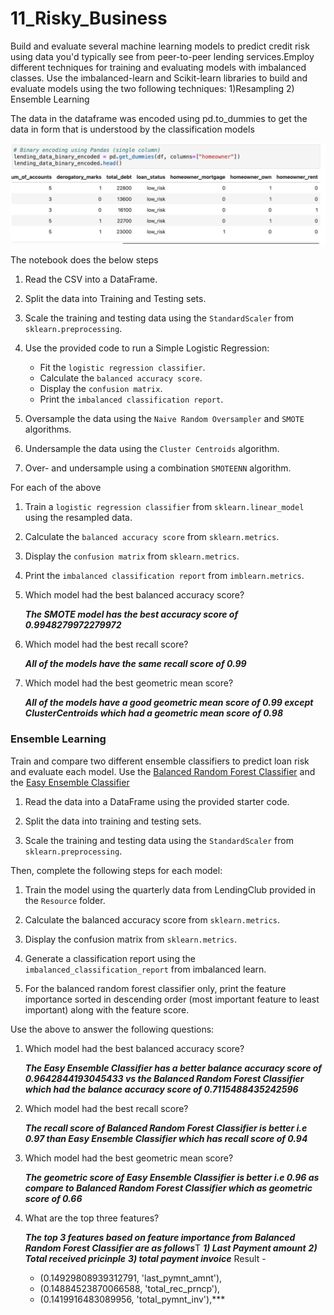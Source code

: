 # 11_Risky_Business
Build and evaluate several machine learning models to predict credit risk using data you'd typically see from peer-to-peer lending services.Employ different techniques for training and evaluating models with imbalanced classes. Use the imbalanced-learn and Scikit-learn libraries to build and evaluate models using the two following techniques: 1)Resampling 2) Ensemble Learning


The data in the dataframe was encoded using pd.to_dummies to get the data in form that is understood by the classification models
 
![Encoded Data](Images/encoded_data.png)


The notebook does the below steps

1. Read the CSV into a DataFrame.

2. Split the data into Training and Testing sets.

3. Scale the training and testing data using the `StandardScaler` from `sklearn.preprocessing`.

4. Use the provided code to run a Simple Logistic Regression:
    * Fit the `logistic regression classifier`.
    * Calculate the `balanced accuracy score`.
    * Display the `confusion matrix`.
    * Print the `imbalanced classification report`.


5. Oversample the data using the `Naive Random Oversampler` and `SMOTE` algorithms.

6. Undersample the data using the `Cluster Centroids` algorithm.

7. Over- and undersample using a combination `SMOTEENN` algorithm.


For each of the above

1. Train a `logistic regression classifier` from `sklearn.linear_model` using the resampled data.

2. Calculate the `balanced accuracy score` from `sklearn.metrics`.

3. Display the `confusion matrix` from `sklearn.metrics`.

4. Print the `imbalanced classification report` from `imblearn.metrics`.



1. Which model had the best balanced accuracy score?

   ***The SMOTE model has the best accuracy score of 0.9948279972279972***

2. Which model had the best recall score?

     ***All of the models have the same recall score of 0.99***

3. Which model had the best geometric mean score?

     ***All of the models have a good geometric mean score of 0.99 except ClusterCentroids which had a geometric mean score of 0.98***



### Ensemble Learning

Train and compare two different ensemble classifiers to predict loan risk and evaluate each model. 
Use the [Balanced Random Forest Classifier](https://imbalanced-learn.org/stable/references/generated/imblearn.ensemble.BalancedRandomForestClassifier.html) and the [Easy Ensemble Classifier](https://imbalanced-learn.org/stable/references/generated/imblearn.ensemble.EasyEnsembleClassifier.html)


1. Read the data into a DataFrame using the provided starter code.

2. Split the data into training and testing sets.

3. Scale the training and testing data using the `StandardScaler` from `sklearn.preprocessing`.


Then, complete the following steps for each model:

1. Train the model using the quarterly data from LendingClub provided in the `Resource` folder.

2. Calculate the balanced accuracy score from `sklearn.metrics`.

3. Display the confusion matrix from `sklearn.metrics`.

4. Generate a classification report using the `imbalanced_classification_report` from imbalanced learn.

5. For the balanced random forest classifier only, print the feature importance sorted in descending order (most important feature to least important) along with the feature score.


Use the above to answer the following questions:

1. Which model had the best balanced accuracy score?

    ***The Easy Ensemble Classifier has a better balance accuracy score of 0.9642844193045433 vs the Balanced Random Forest Classifier which had the balance accuracy score of 0.7115488435242596***

2. Which model had the best recall score?

    ***The recall score of Balanced Random Forest Classifier is better i.e 0.97 than Easy Ensemble Classifier which has recall score of 0.94***

3. Which model had the best geometric mean score?

    ***The geometric score of Easy Ensemble Classifier is better i.e 0.96 as compare to Balanced Random Forest Classifier which as geometric score of 0.66***

4. What are the top three features?

    ***The top 3 features based on feature importance from Balanced Random Forest Classifier are as follows***T
    ***1) Last Payment amount***
    ***2) Total received pricinple***
    ***3) total payment invoice***
    Result - 
     - (0.14929808939312791, 'last_pymnt_amnt'),
     - (0.14884523870066588, 'total_rec_prncp'),
     - (0.1419916483089956, 'total_pymnt_inv'),***


